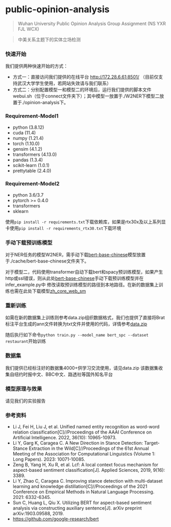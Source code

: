 # public-opinion-analysis
> Wuhan University Public Opinion Analysis Group Assignment (NS YXR FJL WCX)

> 中美关系主题下的实体立场检测
  
### 快速开始
我们提供两种快速开始的方式：
- 方式一：直接访问我们提供的在线平台 http://172.28.6.61:8501/ （目前仅支持武汉大学学生使用，若网站失效请与我们联系）
- 方式二：分别配置模型一和模型二的环境后，运行我们提供的脚本文件 webui.sh（位于connect文件夹下）；其中模型一放置于./W2NER下模型二放置于./opinion-analysis下。

### Requirement-Model1
- python (3.8.12)
- cuda (11.4)
- numpy (1.21.4)
- torch (1.10.0)
- gensim (4.1.2)
- transformers (4.13.0)
- pandas (1.3.4)
- scikit-learn (1.0.1)
- prettytable (2.4.0)

### Requirement-Model2
- python 3.6/3.7
- pytorch >= 0.4.0
- transformers
- sklearn

使用`pip install -r requirements.txt`下载依赖库，如果是rtx30x及以上系列显卡使用`pip install -r requirements_rtx30.txt`下载环境

### 手动下载预训练模型
对于NER任务的模型W2NER，需手动下载[bert-base-chinese](https://huggingface.co/bert-base-chinese)模型放置于./cache/bert-base-chinese文件夹下。

对于模型二，代码使用transformer自动下载bert和spacy预训练模型，如果产生http或ssl错误，则从此处[bert-base-chinese](https://huggingface.co/bert-base-chinese)手动下载预训练模型并在infer_example.py中
修改读取预训练模型的路径到本地路径。在新的数据集上训练也需在此处下载模型[zh_core_web_sm](https://spacy.io/models/zh)

### 重新训练
如需在新的数据集上训练则参考data.zip组织数据格式，我们也提供了直接将Brat标注平台生成的ann文件转换为txt文件并使用的代码，详情参考[data.zip](https://github.com/Summu77/public-opinion-analysis/blob/main/data%20.zip)

随后执行如下命令`python train.py --model_name bert_spc --dataset restaurant`开始训练

### 数据集
  我们提供已经标注好的数据集4000+供学习交流使用，请见data.zip
  该数据集收集自纽约时报中文、BBC中文、路透社等国外知名平台

### 模型原理与效果
  请见我们的实验报告

### 参考资料
- Li J, Fei H, Liu J, et al. Unified named entity recognition as word-word relation classification[C]//Proceedings of the AAAI Conference on Artificial Intelligence. 2022, 36(10): 10965-10973.
- Li Y, Garg K, Caragea C. A New Direction in Stance Detection: Target-Stance Extraction in the Wild[C]//Proceedings of the 61st Annual Meeting of the Association for Computational Linguistics (Volume 1: Long Papers). 2023: 10071-10085.
- Zeng B, Yang H, Xu R, et al. Lcf: A local context focus mechanism for aspect-based sentiment classification[J]. Applied Sciences, 2019, 9(16): 3389.
- Li Y, Zhao C, Caragea C. Improving stance detection with multi-dataset learning and knowledge distillation[C]//Proceedings of the 2021 Conference on Empirical Methods in Natural Language Processing. 2021: 6332-6345.
- Sun C, Huang L, Qiu X. Utilizing BERT for aspect-based sentiment analysis via constructing auxiliary sentence[J]. arXiv preprint arXiv:1903.09588, 2019.
- https://github.com/google-research/bert
